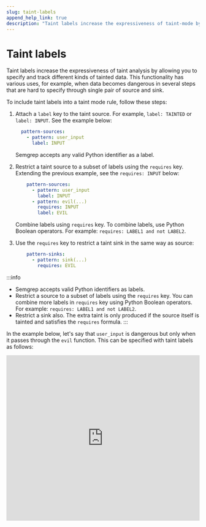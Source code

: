 ```yaml
---
slug: taint-labels
append_help_link: true
description: "Taint labels increase the expressiveness of taint-mode by allowing to specify and track different kinds of taint through labels."
---
```


# Taint labels

Taint labels increase the expressiveness of taint analysis by allowing you to specify and track different kinds of tainted data. This functionality has various uses, for example, when data becomes dangerous in several steps that are hard to specify through single pair of source and sink.

To include taint labels into a taint mode rule, follow these steps:

1. Attach a `label` key to the taint source. For example, `label: TAINTED` or `label: INPUT`. See the example below:
    ```yaml
      pattern-sources:
        - pattern: user_input
          label: INPUT
    ```
    Semgrep accepts any valid Python identifier as a label.

2. Restrict a taint source to a subset of labels using the `requires` key. Extending the previous example, see the `requires: INPUT` below:
    ```yaml
        pattern-sources:
          - pattern: user_input
            label: INPUT
          - pattern: evil(...)
            requires: INPUT
            label: EVIL
    ```
    Combine labels using `requires` key. To combine labels, use Python Boolean operators. For example: `requires: LABEL1 and not LABEL2`.

3. Use the `requires` key to restrict a taint sink in the same way as source:
    ```yaml
        pattern-sinks:
          - pattern: sink(...)
            requires: EVIL
    ```

:::info
- Semgrep accepts valid Python identifiers as labels.
- Restrict a source to a subset of labels using the `requires` key. You can combine more labels in `requires` key using Python Boolean operators. For example: `requires: LABEL1 and not LABEL2`.
- Restrict a sink also. The extra taint is only produced if the source itself is tainted and satisfies the `requires` formula.
:::

In the example below, let's say that `user_input` is dangerous but only when it passes through the `evil` function. This can be specified with taint labels as follows:

<iframe src="https://semgrep.dev/embed/editor?snippet=PwKY" border="0" frameBorder="0" width="100%" height="432"></iframe>

<!--
TODO: For some reason the embedded editor doesn't like the rule, even though the Playground can run it.

Interestingly, you can (ab)use taint labels to write some [typestate analyses](https://en.wikipedia.org/wiki/Typestate_analysis)!

<iframe src="https://semgrep.dev/embed/editor?snippet=DYxo" border="0" frameBorder="0" width="100%" height="432"></iframe>
-->

